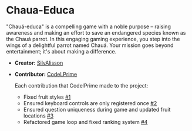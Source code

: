 # Chaua-Educa

"Chauá-educa" is a compelling game with a noble purpose – raising awareness and making an effort to save an endangered species known as the Chauá parrot. In this engaging gaming experience, you step into the wings of a delightful parrot named Chauá. Your mission goes beyond entertainment; it's about making a difference.

- **Creator:** [SilvAlisson](https://github.com/SilvAlisson)
- **Contributor:**  [CodeLPrime](https://github.com/CodeLPrime)

  Each contribution that CodelPrime made to the project:
  - Fixed fruit styles [#1](https://github.com/SilvAlisson/Chaua-Educa/pull/1)
  - Ensured keyboard controls are only registered once [#2](https://github.com/SilvAlisson/Chaua-Educa/pull/4)
  - Ensured question uniqueness during game and updated fruit locations [#3](https://github.com/SilvAlisson/Chaua-Educa/pull/7)
  - Refactored game loop and fixed ranking system [#4](https://github.com/SilvAlisson/Chaua-Educa/pull/8)
